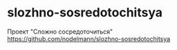 # slozhno-sosredotochitsya
Проект "Сложно сосредоточиться" 
https://github.com/nodelmann/slozhno-sosredotochitsya
